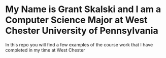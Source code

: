 # My Name is Grant Skalski and I am a Computer Science Major at West Chester University of Pennsylvania 
In this repo you will find a few examples of the course work that I have completed in my time at West Chester
